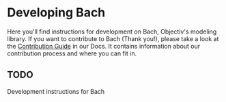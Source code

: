 # Developing Bach

Here you'll find instructions for development on Bach, Objectiv's modeling library. If you want to contribute to Bach (Thank you!), please take a look at the [Contribution Guide](https://www.objectiv.io/docs/the-project/contributing) in our Docs. It contains information about our contribution process and where you can fit in.

## TODO
Development instructions for Bach
